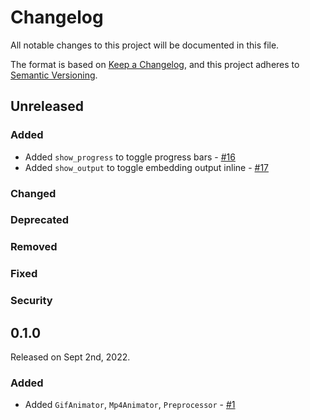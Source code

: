 # Changelog

All notable changes to this project will be documented in this file.

The format is based on [Keep a Changelog](https://keepachangelog.com/en/1.0.0/),
and this project adheres to [Semantic Versioning](https://semver.org/spec/v2.0.0.html).

## Unreleased

### Added
- Added `show_progress` to toggle progress bars - [#16](https://github.com/ahuang11/enjoyn/pull/16)
- Added `show_output` to toggle embedding output inline - [#17](https://github.com/ahuang11/enjoyn/pull/17)

### Changed

### Deprecated

### Removed

### Fixed

### Security

## 0.1.0

Released on Sept 2nd, 2022.

### Added

- Added `GifAnimator`, `Mp4Animator`, `Preprocessor` - [#1](https://github.com/ahuang11/enjoyn/pull/1)
